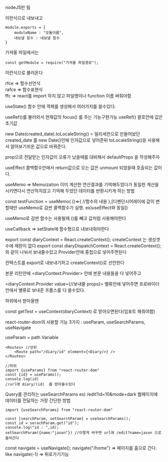 nodeJS만 됨

이런식으로 내보내고

```
module.exports = {
    moduleName : "모듈이름",
    내보낼 함수 : 내보낼 함수
}
```

가져올 파일에서는

```
const getModule = require("가져올 파일경로");
```

이런식으로 불러온다

rfce => 함수선언식 <br/> rafce => 함수표현식<br/> ffc => react를 import 하지 않고 파일명이나 function 이름 써줘야함<br/>

useState() 함수 안에 객체를 생성해서 여러가지를 쓸수있다.

useRef()를 불러와서 현재값의 focus() 를 주는 기능구현가능 useRef() 괄호안에 값은 초기값

new Date(created_date).toLocaleString() = 밀리세컨으로 만들어놨던 created_date 를 new Date()안에 인자값으로 넣어준뒤 toLocaleString()응 사용해서 알아보기쉬운 값으로 바꿔준다.

prop으로 전달받는 인자값이 오류가 났을때를 대비해서 defaultProps 을 작성해주자

useEffect 콜백함수안에서 return값으로 오는 값은 unmount 되었을때 호출되는 값이다.

useMemo => Memoization 이미 계산한 연산결과를 기억해두었다가 동일한 계산을 시키면다시 연산하지않고 기억해 두었던 데이터를 반환시키게 하는 방법

const testFunction = useMemo( ()=>{ //함수의 내용 },[디펜던시어레이에 값이 변할때만 useMemo로 감싼 콜백함수가 실행. ex)useEffect와 동일])

useMemo로 감싼 함수는 사용될때 ()를 빼고 값처럼 사용해야한다

useCallback => setState에 함수형으로 내보내줘야한다

export const diaryContext = React.createContext(); createContext 는 생성갯수에 제한이 없다 export const diaryDispatchContext = React.createContext(); 와 같이 나눠서 보내줄수있고 Provider안에 중첩으로 넣어주면된다

컨텍스트를 export로 내보내기하고 createContext()로 선언한다

본문 리턴안에 <diaryContext.Provider> 안에 본문 내용들을 다 넣어주고

<diaryContext.Provider value={//보내줄 props}> 밸류안에 넣어주면 프로바이더 안에서 밸류로 보내준 프롭스를 다 쓸수있다.

하위에서 받아올땐

const getTest = useContext(diaryContext) 로 받아오면된다(임포트 해줘야함)

react-router-dom의 사용할 기능 3가지 : useParam, useSearchParams, useNavigate

useParam = path Variable

```
<Routes> //상위
    <Route path="/diary/id" element={<Diary/>} />
</Routes>

//하위
import {useParams} from "react-router-dom"
const {id} = useParams();
console.log(id)
//url에 diary/(id)  를 받아올수있다
```

Query를 관리하는 useSearchParams ex) /edit?id=10&mode=dark 웹페이지에 데이터를 전달하는 가장 간단한 방법

```
import {useSearchParams} from "react-router-dom"

const [searchParam, setSearchParam] = useSearchParams();
const id = serachParam.get("id");
console.log("id : ",id);
setSearchParam({name:"jason"}) //이렇게 바꾸면 url에 /edit?name=jason 으로 들어간다
```

const navigate = useNavigate(); navigate("/home") => 페이지를 홈으로 간다. like <Link> navigate(-1) => 뒤로가기기능
